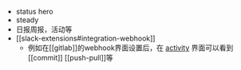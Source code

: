 - status hero
- steady
- 日报周报，活动等
- [[slack-extensions#integration-webhook]]
  - 例如在[[gitlab]]的webhook界面设置后，在 [activity](https://statushero.com/activity) 界面可以看到[[commit]] [[push-pull]]等